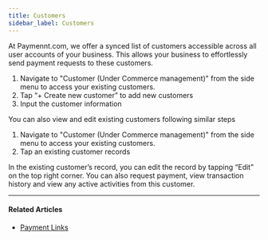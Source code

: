 ```yaml
---
title: Customers
sidebar_label: Customers
---
```


At Paymennt.com, we offer a synced list of customers accessible across all user accounts of your business. This allows your business to effortlessly send payment requests to these customers.

1. Navigate to "Customer (Under Commerce management)" from the side menu to access your existing customers.
2. Tap “+ Create new customer” to add new customers
3. Input the customer information

You can also view and edit existing customers following similar steps

1. Navigate to "Customer (Under Commerce management)" from the side menu to access your existing customers.
2. Tap an existing customer records

In the existing customer’s record, you can edit the record by tapping “Edit” on the top right corner. You can also request payment, view transaction history and view any active activities from this customer.

***

#### Related Articles

* [<ins>Payment Links</ins>](1-payments-links.md)
